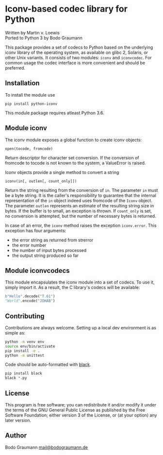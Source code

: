 Iconv-based codec library for Python
====================================
Written by Martin v. Loewis<br>
Ported to Python 3 by Bodo Graumann

This package provides a set of codecs to Python based on the
underlying iconv library of the operating system, as available on
glibc 2, Solaris, or other Unix variants. It consists of two modules:
`iconv` and `iconvcodec`.
For common usage the codec interface is more convenient and should be preferred.

Installation
------------
To install the module use

    pip install python-iconv

This module package requires atleast Python 3.6.

Module iconv
------------
The iconv module exposes a global function to create iconv objects:

    open(tocode, fromcode)

Return descriptor for character set conversion. If the conversion
of fromcode to tocode is not known to the system, a ValueError is
raised.

Iconv objects provide a single method to convert a string

    iconv(in[, outlen[, count_only]])

Return the string resulting from the conversion of `in`. The parameter
`in` must be a byte string.
It is the caller's responsibility to guarantee that the internal
representation of the `in` object indeed uses fromcode of the `Iconv`
object. The parameter `outlen` represents an estimate of the resulting
string size in bytes.
If the buffer is to small, an exception is thrown. If `count_only` is set,
no conversion is attempted, but the number of necessary bytes is
returned.

In case of an error, the `iconv` method raises the exception `iconv.error`.
This exception has four arguments:

- the error string as returned from strerror
- the error number
- the number of input bytes processed
- the output string produced so far

Module iconvcodecs
------------------
This module encapsulates the iconv module into a set of codecs. To use it,
simply import it. As a result, the C library's codecs will be available:

```python
b"Hello".decode("T.61")
"World".encode("JOHAB")
```

Contributing
------------

Contributions are always welcome.
Setting up a local dev environment is as simple as:

```sh
python -m venv env
source env/bin/activate
pip install -e .
python -m unittest
```

Code should be auto-formatted with [black](https://black.readthedocs.io/en/stable/).
```python
pip install black
black *.py
```

License
-------
This program is free software; you can redistribute it and/or modify
it under the terms of the GNU General Public License as published by
the Free Software Foundation; either version 3 of the License, or
(at your option) any later version.

Author
------
Bodo Graumann
mail@bodograumann.de
